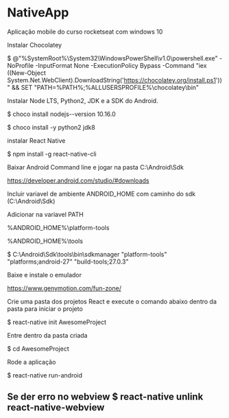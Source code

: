 # NativeApp
Aplicação mobile do curso rocketseat com windows 10

Instalar Chocolatey

$ @"%SystemRoot%\System32\WindowsPowerShell\v1.0\powershell.exe" -NoProfile -InputFormat None -ExecutionPolicy Bypass -Command "iex ((New-Object System.Net.WebClient).DownloadString('https://chocolatey.org/install.ps1'))" && SET "PATH=%PATH%;%ALLUSERSPROFILE%\chocolatey\bin"

Instalar Node LTS, Python2, JDK e a SDK do Android.

$ choco install nodejs--version 10.16.0

$ choco install -y python2 jdk8

instalar React Native

$ npm install -g react-native-cli

Baixar Android Command line e jogar na pasta C:\Android\Sdk

https://developer.android.com/studio/#downloads

Incluir variavel de ambiente ANDROID_HOME com caminho do sdk (C:\Android\Sdk)

Adicionar na variavel PATH 

  %ANDROID_HOME%\platform-tools
  
  %ANDROID_HOME%\tools
  
$ C:\Android\Sdk\tools\bin\sdkmanager  "platform-tools" "platforms;android-27" "build-tools;27.0.3"

Baixe e instale o emulador

https://www.genymotion.com/fun-zone/


Crie uma pasta dos projetos React e execute o comando abaixo dentro da pasta para iniciar o projeto

$ react-native init AwesomeProject

Entre dentro da pasta criada

$ cd AwesomeProject

Rode a aplicação

$ react-native run-android

## Se der erro no webview $ react-native unlink react-native-webview
